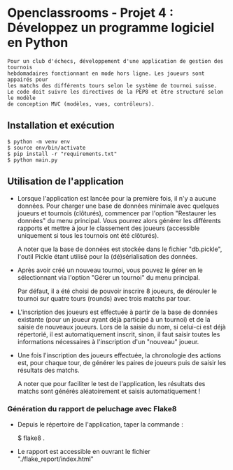 # Openclassrooms - Projet 4 : Développez un programme logiciel en Python

	Pour un club d'échecs, développement d'une application de gestion des tournois
	hebdomadaires fonctionnant en mode hors ligne. Les joueurs sont appairés pour
	les matchs des différents tours selon le système de tournoi suisse.
	Le code doit suivre les directives de la PEP8 et être structuré selon le modèle
	de conception MVC (modèles, vues, contrôleurs).
	

## Installation et exécution

	$ python -m venv env
	$ source env/bin/activate
	$ pip install -r "requirements.txt"
	$ python main.py
		

## Utilisation de l'application

* Lorsque l'application est lancée pour la première fois, il n'y a aucune données.
  Pour charger une base de données minimale avec quelques joueurs et tournois (clôturés),
  commencer par l'option "Restaurer les données" du menu principal. Vous pourrez
  alors générer les différents rapports et mettre à jour le classement des joueurs
  (accessible uniquement si tous les tournois ont été clôturés).
  
  A noter que la base de données est stockée dans le fichier "db.pickle", l'outil
  Pickle étant utilisé pour la (dé)sérialisation des données.

* Après avoir créé un nouveau tournoi, vous pouvez le gérer en le sélectionnant via
  l'option "Gérer un tournoi" du menu principal.
  
  Par défaut, il a été choisi de pouvoir inscrire 8 joueurs, de dérouler le tournoi
  sur quatre tours (rounds) avec trois matchs par tour.

* L'inscription des joueurs est effectuée à partir de la base de données existante
  (pour un joueur ayant déjà participé à un tournoi) et de la saisie de nouveaux
  joueurs. Lors de la saisie du nom, si celui-ci est déjà répertorié, il est
  automatiquement inscrit, sinon, il faut saisir toutes les informations nécessaires
  à l'inscription d'un "nouveau" joueur.

* Une fois l'inscription des joueurs effectuée, la chronologie des actions est, pour
  chaque tour, de générer les paires de joueurs puis de saisir les résultats des matchs.
  
  A noter que pour faciliter le test de l'application, les résultats des matchs sont
  générés aléatoirement et saisis automatiquement !


### Génération du rapport de peluchage avec Flake8

* Depuis le répertoire de l'application, taper la commande :

  $ flake8 .

* Le rapport est accessible en ouvrant le fichier "./flake_report/index.html"

